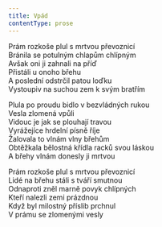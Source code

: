 ```yaml
---
title: Vpád
contentType: prose
---
```


<section>

Prám rozkoše plul s mrtvou převoznicí  
Bránila se potulným chlapům chlípným  
Avšak oni ji zahnali na příď  
Přistáli u onoho břehu  
A poslední odstrčil patou loďku  
Vystoupiv na suchou zem k svým bratřím

Plula po proudu bidlo v bezvládných rukou  
Vesla zlomená vpůli  
Vidouc je jak se plouhají travou  
Vyrážejíce hrdelní písně říje  
Žalovala to vlnám vlny břehům  
Obtěžkala bělostná křídla racků svou láskou  
A břehy vlnám donesly ji mrtvou

Prám rozkoše plul s mrtvou převoznicí  
Lidé na břehu stáli s tváří smutnou  
Odnaproti zněl marně povyk chlípných  
Kteří nalezli zemi prázdnou  
Když byl milostný příslib prchnul  
V prámu se zlomenými vesly

</section>
